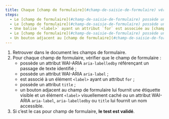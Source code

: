 ```yaml
---
title: Chaque [champ de formulaire](#champ-de-saisie-de-formulaire) vérifie-t-il une de ces conditions ?
steps:
  - Le [champ de formulaire](#champ-de-saisie-de-formulaire) possède un attribut WAI-ARIA `aria-labelledby` référençant un [passage de texte](#passage-de-texte-lie-par-aria-labelledby-ou-aria-describedby) identifié.
  - Le [champ de formulaire](#champ-de-saisie-de-formulaire) possède un attribut WAI-ARIA `aria-label`.
  - Une balise `<label>` ayant un attribut `for` est associée au [champ de formulaire](#champ-de-saisie-de-formulaire).
  - Le [champ de formulaire](#champ-de-saisie-de-formulaire) possède un attribut `title`.
  - Un bouton adjacent au [champ de formulaire](#champ-de-saisie-de-formulaire) lui fournit une étiquette visible et un élément `<label>` visuellement caché ou un attribut WAI-ARIA `aria-label`, `aria-labelledby` ou `title` lui fournit un nom accessible.
---
```


1. Retrouver dans le document les champs de formulaire.
2. Pour chaque champ de formulaire, vérifier que le champ de formulaire :
   - possède un attribut WAI-ARIA `aria-labelledby` référençant un passage de texte identifié ;
   - possède un attribut WAI-ARIA `aria-label` ;
   - est associé à un élément `<label>` ayant un attribut `for` ;
   - possède un attribut `title` ;
   - un bouton adjacent au champ de formulaire lui fournit une étiquette visible et un élément `<label>` visuellement caché ou un attribut WAI-ARIA `aria-label`, `aria-labelledby` ou `title` lui fournit un nom accessible.
3. Si c’est le cas pour champ de formulaire, **le test est validé**.

